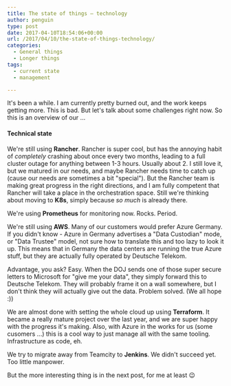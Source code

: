 ```yaml
---
title: The state of things – technology
author: penguin
type: post
date: 2017-04-10T18:54:06+00:00
url: /2017/04/10/the-state-of-things-technology/
categories:
  - General things
  - Longer things
tags:
  - current state
  - management

---
```

It's been a while. I am currently pretty burned out, and the work keeps getting more. This is bad. But let's talk about some challenges right now. So this is an overview of our ...

#### Technical state

We're still using **Rancher**. Rancher is super cool, but has the annoying habit of _completely_ crashing about once every two months, leading to a full cluster outage for anything between 1-3 hours. Usually about 2. I still love it, but we matured in our needs, and maybe Rancher needs time to catch up (cause our needs are sometimes a bit "special"). But the Rancher team is making great progress in the right directions, and I am fully competent that Rancher will take a place in the orchestration space. Still we're thinking about moving to **K8s**, simply because _so much_ is already there.

We're using **Prometheus** for monitoring now. Rocks. Period.

We're still using **AWS**. Many of our customers would prefer Azure Germany. If you didn't know - Azure in Germany advertises a "Data Custodian" mode, or "Data Trustee" model, not sure how to translate this and too lazy to look it up. This means that in Germany the data centers are running the true Azure stuff, but they are actually fully operated by Deutsche Telekom.

Advantage, you ask? Easy. When the DOJ sends one of those super secure letters to Microsoft for "give me your data", they simply forward this to Deutsche Telekom. They will probably frame it on a wall somewhere, but I don't think they will actually give out the data. Problem solved. (We all hope :))

We are almost done with setting the whole cloud up using **Terraform**. It became a really mature project over the last year, and we are super happy with the progress it's making. Also, with Azure in the works for us (some cusomers ...) this is a cool way to just manage all with the same tooling. Infrastructure as code, eh.

We try to migrate away from Teamcity to **Jenkins**. We didn't succeed yet. Too little manpower.

But the more interesting thing is in the next post, for me at least 😉